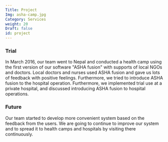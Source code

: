 ```yaml
---
Title: Project
Img: asha-camp.jpg
Category: Services
weight: 20
Draft: false
id: project
---
```


### Trial

In March 2016, our team went to Nepal and conducted a health camp using the first version of our software "ASHA fusion" with supports of local NGOs and doctors. Local doctors and nurses used ASHA fusion and gave us lots of feedback with positive feelings.
Furthermore, we tried to introduce ASHA fusion to the hospital operation.
Furthermore, we implemented trial use at a private hospital, and discussed introducing ASHA fusion to hospital operations.

### Future

Our team started to develop more convenient system based on the feedback from the users.
We are going to continue to improve our system and to spread it to health camps and hospitals by visiting there continuously.
